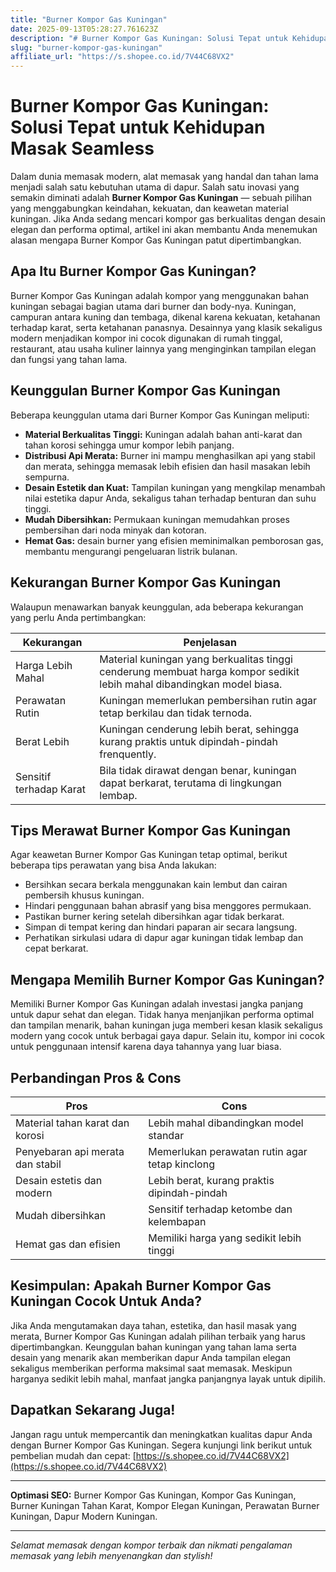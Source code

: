 ```yaml
---
title: "Burner Kompor Gas Kuningan"
date: 2025-09-13T05:28:27.761623Z
description: "# Burner Kompor Gas Kuningan: Solusi Tepat untuk Kehidupan Masak Seamless..."
slug: "burner-kompor-gas-kuningan"
affiliate_url: "https://s.shopee.co.id/7V44C68VX2"
---
```

# Burner Kompor Gas Kuningan: Solusi Tepat untuk Kehidupan Masak Seamless

Dalam dunia memasak modern, alat memasak yang handal dan tahan lama menjadi salah satu kebutuhan utama di dapur. Salah satu inovasi yang semakin diminati adalah **Burner Kompor Gas Kuningan** — sebuah pilihan yang menggabungkan keindahan, kekuatan, dan keawetan material kuningan. Jika Anda sedang mencari kompor gas berkualitas dengan desain elegan dan performa optimal, artikel ini akan membantu Anda menemukan alasan mengapa Burner Kompor Gas Kuningan patut dipertimbangkan.

## Apa Itu Burner Kompor Gas Kuningan?

Burner Kompor Gas Kuningan adalah kompor yang menggunakan bahan kuningan sebagai bagian utama dari burner dan body-nya. Kuningan, campuran antara kuning dan tembaga, dikenal karena kekuatan, ketahanan terhadap karat, serta ketahanan panasnya. Desainnya yang klasik sekaligus modern menjadikan kompor ini cocok digunakan di rumah tinggal, restaurant, atau usaha kuliner lainnya yang menginginkan tampilan elegan dan fungsi yang tahan lama.

## Keunggulan Burner Kompor Gas Kuningan

Beberapa keunggulan utama dari Burner Kompor Gas Kuningan meliputi:

- **Material Berkualitas Tinggi:** Kuningan adalah bahan anti-karat dan tahan korosi sehingga umur kompor lebih panjang.
- **Distribusi Api Merata:** Burner ini mampu menghasilkan api yang stabil dan merata, sehingga memasak lebih efisien dan hasil masakan lebih sempurna.
- **Desain Estetik dan Kuat:** Tampilan kuningan yang mengkilap menambah nilai estetika dapur Anda, sekaligus tahan terhadap benturan dan suhu tinggi.
- **Mudah Dibersihkan:** Permukaan kuningan memudahkan proses pembersihan dari noda minyak dan kotoran.
- **Hemat Gas:** desain burner yang efisien meminimalkan pemborosan gas, membantu mengurangi pengeluaran listrik bulanan.

## Kekurangan Burner Kompor Gas Kuningan

Walaupun menawarkan banyak keunggulan, ada beberapa kekurangan yang perlu Anda pertimbangkan:

| **Kekurangan** | **Penjelasan** |
|----------------|----------------|
| Harga Lebih Mahal | Material kuningan yang berkualitas tinggi cenderung membuat harga kompor sedikit lebih mahal dibandingkan model biasa. |
| Perawatan Rutin | Kuningan memerlukan pembersihan rutin agar tetap berkilau dan tidak ternoda. |
| Berat Lebih | Kuningan cenderung lebih berat, sehingga kurang praktis untuk dipindah-pindah frenquently. |
| Sensitif terhadap Karat | Bila tidak dirawat dengan benar, kuningan dapat berkarat, terutama di lingkungan lembap. |

## Tips Merawat Burner Kompor Gas Kuningan

Agar keawetan Burner Kompor Gas Kuningan tetap optimal, berikut beberapa tips perawatan yang bisa Anda lakukan:

- Bersihkan secara berkala menggunakan kain lembut dan cairan pembersih khusus kuningan.
- Hindari penggunaan bahan abrasif yang bisa menggores permukaan.
- Pastikan burner kering setelah dibersihkan agar tidak berkarat.
- Simpan di tempat kering dan hindari paparan air secara langsung.
- Perhatikan sirkulasi udara di dapur agar kuningan tidak lembap dan cepat berkarat.

## Mengapa Memilih Burner Kompor Gas Kuningan?

Memiliki Burner Kompor Gas Kuningan adalah investasi jangka panjang untuk dapur sehat dan elegan. Tidak hanya menjanjikan performa optimal dan tampilan menarik, bahan kuningan juga memberi kesan klasik sekaligus modern yang cocok untuk berbagai gaya dapur. Selain itu, kompor ini cocok untuk penggunaan intensif karena daya tahannya yang luar biasa.

## Perbandingan Pros & Cons

| **Pros** | **Cons** |
|-----------------------|------------------------------|
| Material tahan karat dan korosi | Lebih mahal dibandingkan model standar |
| Penyebaran api merata dan stabil | Memerlukan perawatan rutin agar tetap kinclong |
| Desain estetis dan modern | Lebih berat, kurang praktis dipindah-pindah |
| Mudah dibersihkan | Sensitif terhadap ketombe dan kelembapan |
| Hemat gas dan efisien | Memiliki harga yang sedikit lebih tinggi |

## Kesimpulan: Apakah Burner Kompor Gas Kuningan Cocok Untuk Anda?

Jika Anda mengutamakan daya tahan, estetika, dan hasil masak yang merata, Burner Kompor Gas Kuningan adalah pilihan terbaik yang harus dipertimbangkan. Keunggulan bahan kuningan yang tahan lama serta desain yang menarik akan memberikan dapur Anda tampilan elegan sekaligus memberikan performa maksimal saat memasak. Meskipun harganya sedikit lebih mahal, manfaat jangka panjangnya layak untuk dipilih.

## Dapatkan Sekarang Juga!

Jangan ragu untuk mempercantik dan meningkatkan kualitas dapur Anda dengan Burner Kompor Gas Kuningan. Segera kunjungi link berikut untuk pembelian mudah dan cepat: [https://s.shopee.co.id/7V44C68VX2](https://s.shopee.co.id/7V44C68VX2)

---

**Optimasi SEO:** Burner Kompor Gas Kuningan, Kompor Gas Kuningan, Burner Kuningan Tahan Karat, Kompor Elegan Kuningan, Perawatan Burner Kuningan, Dapur Modern Kuningan.

---

*Selamat memasak dengan kompor terbaik dan nikmati pengalaman memasak yang lebih menyenangkan dan stylish!*